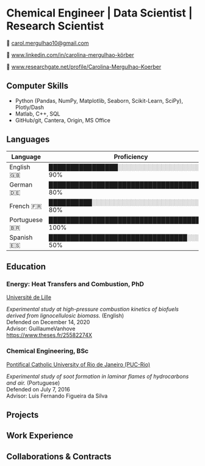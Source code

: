 # Chemical Engineer | Data Scientist | Research Scientist

:e-mail: carol.mergulhao10@gmail.com

:briefcase: www.linkedin.com/in/carolina-mergulhao-körber

:microscope: www.researchgate.net/profile/Carolina-Mergulhao-Koerber

## Computer Skills

- Python (Pandas, NumPy, Matplotlib, Seaborn, Scikit-Learn, SciPy), Plotly/Dash
- Matlab, C++, SQL
- GitHub/git, Cantera, Origin, MS Office

## Languages 

| Language    | Proficiency       |
|-------------|-------------------|
| English :gb:     | ████████████████░░░░░░░░░░░░░░░░░░░░░ 90%   |
| German :de:      | ██████████████████████████████████████ 80%  |
| French :fr:      | ██████████░░░░░░░░░░░░░░░░░░░░░░░░░░ 80%   |
| Portuguese 🇧🇷    | ██████████████████████████████████████ 100%  |
| Spanish :es:     | ████████████████████████████████░░░░░░ 50%   |


## Education

### Energy: Heat Transfers and Combustion, PhD

[Université de Lille](https://www.univ-lille.fr)

*Experimental study at high-pressure combustion kinetics of biofuels derived from lignocellulosic biomass.* (English)
<br>
Defended on December 14, 2020
<br>
Advisor: GuillaumeVanhove
<br>
https://www.theses.fr/25582274X


### Chemical Engineering, BSc

[Pontifical Catholic University of Rio de Janeiro (PUC-Rio)](http://www.puc-rio.br/english/)

*Experimental study of soot formation in laminar flames of hydrocarbons and air.* (Portuguese)
<br>
Defended on July 7, 2016
<br>
Advisor: Luis Fernando Figueira da Silva


## Projects

## Work Experience

## Collaborations & Contracts


